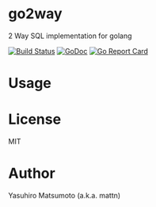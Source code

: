 # go2way

2 Way SQL implementation for golang

[![Build Status](https://travis-ci.org/mattn/go2way.png?branch=master)](https://travis-ci.org/mattn/go2way)
[![GoDoc](https://godoc.org/github.com/mattn/go2way?status.svg)](http://godoc.org/github.com/mattn/go2way)
[![Go Report Card](https://goreportcard.com/badge/github.com/mattn/go2way)](https://goreportcard.com/report/github.com/mattn/go2way)

# Usage

# License

MIT

# Author

Yasuhiro Matsumoto (a.k.a. mattn)
